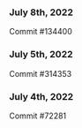 ### July 8th, 2022

Commit #134400

### July 5th, 2022

Commit #314353


### July 4th, 2022

Commit #72281
